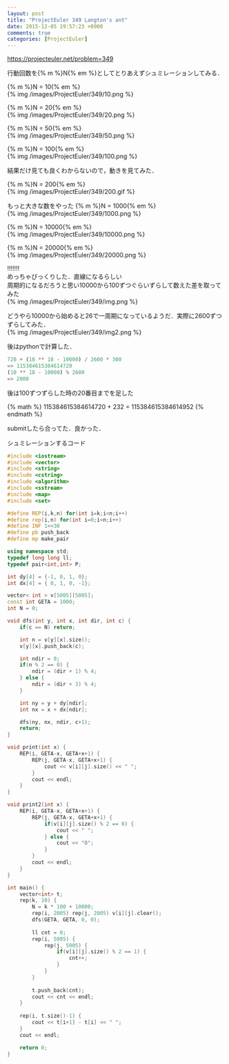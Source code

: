 ```yaml
---
layout: post
title: "ProjectEuler 349 Langton's ant"
date: 2015-12-05 19:57:23 +0900
comments: true
categories: [ProjectEuler]
---
```


https://projecteuler.net/problem=349  

行動回数を{% m %}N{% em %}としてとりあえずシュミレーションしてみる．

{% m %}N = 10{% em %}  
{% img /images/ProjectEuler/349/10.png %}

{% m %}N = 20{% em %}  
{% img /images/ProjectEuler/349/20.png %}

{% m %}N = 50{% em %}  
{% img /images/ProjectEuler/349/50.png %}

{% m %}N = 100{% em %}  
{% img /images/ProjectEuler/349/100.png %}

結果だけ見ても良くわからないので，動きを見てみた．

{% m %}N = 200{% em %}  
{% img /images/ProjectEuler/349/200.gif %}

もっと大きな数をやった
{% m %}N = 1000{% em %}  
{% img /images/ProjectEuler/349/1000.png %}

{% m %}N = 10000{% em %}  
{% img /images/ProjectEuler/349/10000.png %}

{% m %}N = 20000{% em %}  
{% img /images/ProjectEuler/349/20000.png %}

!!!!!!!  
めっちゃびっくりした．直線になるらしい  
周期的になるだろうと思い10000から100ずつぐらいずらして数えた差を取ってみた  
{% img /images/ProjectEuler/349/img.png %}

どうやら10000から始めると26で一周期になっているようだ．実際に2600ずつずらしてみた．  
{% img /images/ProjectEuler/349/img2.png %}

後はpythonで計算した．

```python
720 + (10 ** 18 - 10000) / 2600 * 300
=> 115384615384614720
(10 ** 18 - 10000) % 2600
=> 2000
```
後は100ずつずらした時の20番目までを足した

{% math %}
115384615384614720 + 232 = 115384615384614952
{% endmath %}

submitしたら合ってた．良かった．  
  
シュミレーションするコード

```cpp
#include <iostream>
#include <vector>
#include <string>
#include <cstring>
#include <algorithm>
#include <sstream>
#include <map>
#include <set>

#define REP(i,k,n) for(int i=k;i<n;i++)
#define rep(i,n) for(int i=0;i<n;i++)
#define INF 1<<30
#define pb push_back
#define mp make_pair

using namespace std;
typedef long long ll;
typedef pair<int,int> P;

int dy[4] = {-1, 0, 1, 0};
int dx[4] = { 0, 1, 0, -1};

vector< int > v[5005][5005];
const int GETA = 1000;
int N = 0;

void dfs(int y, int x, int dir, int c) {
	if(c == N) return;

	int n = v[y][x].size();
	v[y][x].push_back(c);

	int ndir = 0;
	if(n % 2 == 0) {
		ndir = (dir + 1) % 4;
	} else {
		ndir = (dir + 3) % 4;
	}

	int ny = y + dy[ndir];
	int nx = x + dx[ndir];

	dfs(ny, nx, ndir, c+1);
	return;
}

void print(int x) {
	REP(i, GETA-x, GETA+x+1) {
		REP(j, GETA-x, GETA+x+1) {
			cout << v[i][j].size() << " ";
		}
		cout << endl;
	}
}

void print2(int x) {
	REP(i, GETA-x, GETA+x+1) {
		REP(j, GETA-x, GETA+x+1) {
			if(v[i][j].size() % 2 == 0) {
				cout << " ";
			} else {
				cout << "O";
			}
		}
		cout << endl;
	}
}

int main() {
	vector<int> t;
	rep(k, 10) {
		N = k * 100 + 10000;
		rep(i, 2005) rep(j, 2005) v[i][j].clear();
		dfs(GETA, GETA, 0, 0);
	
		ll cnt = 0;
		rep(i, 5005) {
			rep(j, 5005) {
				if(v[i][j].size() % 2 == 1) {
					cnt++;
				}
			}
		}
	
		t.push_back(cnt);
		cout << cnt << endl;
	}
	
	rep(i, t.size()-1) {
		cout << t[i+1] - t[i] << " ";
	}
	cout << endl;

	return 0;
}

```

